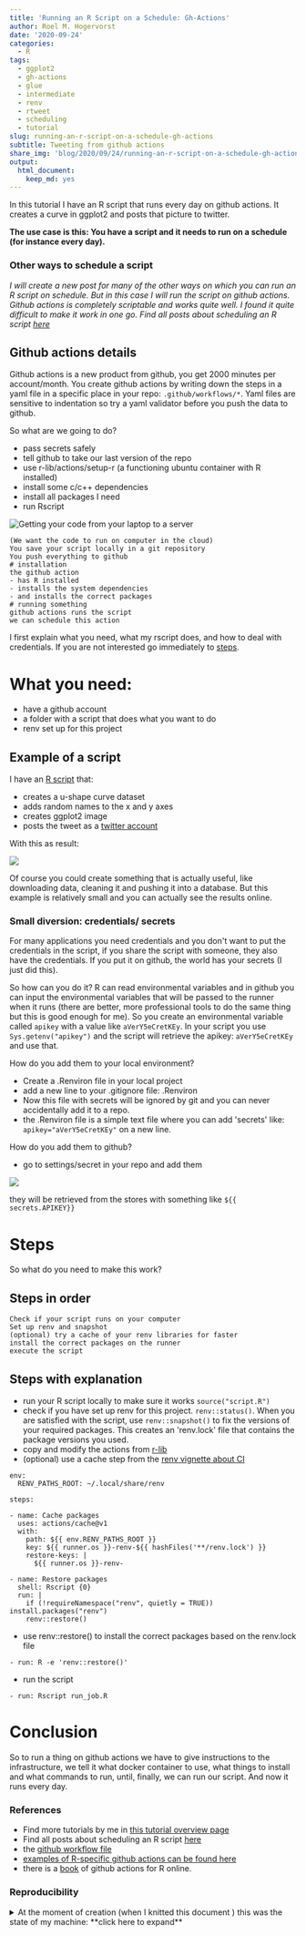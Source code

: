 ```yaml
---
title: 'Running an R Script on a Schedule: Gh-Actions'
author: Roel M. Hogervorst
date: '2020-09-24'
categories:
  - R
tags:
  - ggplot2
  - gh-actions
  - glue
  - intermediate
  - renv
  - rtweet
  - scheduling
  - tutorial
slug: running-an-r-script-on-a-schedule-gh-actions
subtitle: Tweeting from github actions
share_img: 'blog/2020/09/24/running-an-r-script-on-a-schedule-gh-actions/screenshot2.png'
output:
  html_document:
    keep_md: yes
---
```


<!-- useful settings for rmarkdown-->



<!-- content  -->

In this tutorial I have an R script that runs every day on github actions. It creates a curve in ggplot2 and posts that picture to twitter. 


**The use case is this: You have a script and it needs to run on a schedule (for instance every day).**

### Other ways to schedule a script
*I will create a new post for many of the other ways on which you can run an R script on schedule. But in this case I will run the script on github actions. Github actions is completely scriptable and works quite well. I found it quite difficult to make it work in one go. Find all posts about scheduling an R script [here](https://blog.rmhogervorst.nl/tags/scheduling/)* 


## Github actions details
Github actions is a new product from github, you get 2000 minutes per account/month.
You create github actions by writing down the steps in a yaml file in a specific
place in your repo: `.github/workflows/*`. Yaml files are sensitive to indentation
so try a yaml validator before you push the data to github. 

So what are we going to do?

- pass secrets safely
- tell github to take our last version of the repo
- use r-lib/actions/setup-r (a functioning ubuntu container with R installed)
- install some c/c++ dependencies
- install all packages I need
- run Rscript


![Getting your code from your laptop to a server](laptopinsky.png)

```
(We want the code to run on computer in the cloud)
You save your script locally in a git repository
You push everything to github
# installation
the github action 
- has R installed
- installs the system dependencies
- and installs the correct packages
# running something
github actions runs the script
we can schedule this action
```

I first explain what you need, what my rscript does, and how to deal with credentials. If you are not interested go immediately to [steps](#steps).

# What you need:

- have a github account
- a folder with a script that does what you want to do
- renv set up for this project

## Example of a script

I have an [R script](https://github.com/RMHogervorst/invertedushape/blob/main/run_job.R) that:

- creates a u-shape curve dataset 
- adds random names to the x and y axes
- creates ggplot2 image
- posts the tweet as a [twitter account](https://twitter.com/invertedushape1)

With this as result:

![](screenshot2.png)

Of course you could create something that is actually useful, like downloading data, cleaning it and pushing it into a database. But this example is relatively small and you can actually see the results online.

### Small diversion: credentials/ secrets

For many applications you need credentials and you don't want to put the
credentials in the script, if you share the script with someone, they also have the credentials. If you put it on github, the world has your secrets (I just did this). 

So how can you do it? R can read environmental variables
and in github you can input the environmental variables that will
be passed to the runner when it runs (there are better, more professional tools to do the same thing but this is good enough for me). So you create an environmental variable called `apikey` with a value like `aVerY5eCretKEy`. In your script you use `Sys.getenv("apikey")` and the script will retrieve the apikey: `aVerY5eCretKEy` and use that.

How do you add them to your local environment?

- Create a .Renviron file in your local project
- add a new line to your .gitignore file: .Renviron
- Now this file with secrets will be ignored by git and you 
can never accidentally add it to a repo.
- the .Renviron file is a simple text file where you can add 'secrets' like: `apikey="aVerY5eCretKEy"` on a new line.

How do you add them to github?

- go to settings/secret in your repo and add them

![](secrets.png)

they will be retrieved from the stores with something like `${{ secrets.APIKEY}}`

# Steps

So what do you need to make this work?

## Steps in order

```
Check if your script runs on your computer
Set up renv and snapshot
(optional) try a cache of your renv libraries for faster 
install the correct packages on the runner
execute the script
```

## Steps with explanation

- run your R script locally to make sure it works `source("script.R")`
- check if you have set up renv for this project. `renv::status()`. When you are satisfied with the script, use `renv::snapshot()` to fix the versions of your required packages. This creates an 'renv.lock' file that contains the package versions you used.
- copy and modify the actions from [r-lib](https://github.com/r-lib/actions/tree/master/setup-r)
- (optional) use a cache step from the [renv vignette about CI](https://rstudio.github.io/renv/articles/ci.html#github-actions-1)

```
env:
  RENV_PATHS_ROOT: ~/.local/share/renv

steps:

- name: Cache packages
  uses: actions/cache@v1
  with:
    path: ${{ env.RENV_PATHS_ROOT }}
    key: ${{ runner.os }}-renv-${{ hashFiles('**/renv.lock') }}
    restore-keys: |
      ${{ runner.os }}-renv-

- name: Restore packages
  shell: Rscript {0}
  run: |
    if (!requireNamespace("renv", quietly = TRUE)) install.packages("renv")
    renv::restore()
```

- use renv::restore() to install the correct packages based on the renv.lock file

`- run: R -e 'renv::restore()'`

- run the script

`- run: Rscript run_job.R`

# Conclusion
So to run a thing on github actions we have to give instructions to the 
infrastructure, we tell it what docker container to use, what things to install
and what commands to run, until, finally, we can run our script.
And now it runs every day.

### References
- Find more tutorials by me in [this tutorial overview page](https://blog.rmhogervorst.nl/tags/tutorial/)
- Find all posts about scheduling an R script [here](https://blog.rmhogervorst.nl/tags/scheduling/)
- the [github workflow file](https://github.com/RMHogervorst/invertedushape/blob/main/.github/workflows/main.yml)
- [examples of R-specific github actions can be found here](https://github.com/r-lib/actions)
- there is a [book](https://ropenscilabs.github.io/actions_sandbox/) of github actions for R online.

### Reproducibility
<details>
<summary> At the moment of creation (when I knitted this document ) this was the state of my machine: **click here to expand** </summary>

```r 
sessioninfo::session_info()
```

```
─ Session info ───────────────────────────────────────────────────────────────
 setting  value                       
 version  R version 4.0.2 (2020-06-22)
 os       macOS Catalina 10.15.6      
 system   x86_64, darwin17.0          
 ui       X11                         
 language (EN)                        
 collate  en_US.UTF-8                 
 ctype    en_US.UTF-8                 
 tz       Europe/Amsterdam            
 date     2020-09-24                  

─ Packages ───────────────────────────────────────────────────────────────────
 package     * version date       lib source        
 assertthat    0.2.1   2019-03-21 [1] CRAN (R 4.0.0)
 cli           2.0.2   2020-02-28 [1] CRAN (R 4.0.0)
 crayon        1.3.4   2017-09-16 [1] CRAN (R 4.0.0)
 digest        0.6.25  2020-02-23 [1] CRAN (R 4.0.0)
 evaluate      0.14    2019-05-28 [1] CRAN (R 4.0.0)
 fansi         0.4.1   2020-01-08 [1] CRAN (R 4.0.0)
 glue          1.4.1   2020-05-13 [1] CRAN (R 4.0.1)
 htmltools     0.5.0   2020-06-16 [1] CRAN (R 4.0.1)
 knitr         1.29    2020-06-23 [1] CRAN (R 4.0.1)
 magrittr      1.5     2014-11-22 [1] CRAN (R 4.0.0)
 rlang         0.4.7   2020-07-09 [1] CRAN (R 4.0.2)
 rmarkdown     2.3     2020-06-18 [1] CRAN (R 4.0.1)
 sessioninfo   1.1.1   2018-11-05 [1] CRAN (R 4.0.1)
 stringi       1.4.6   2020-02-17 [1] CRAN (R 4.0.0)
 stringr       1.4.0   2019-02-10 [1] CRAN (R 4.0.0)
 withr         2.2.0   2020-04-20 [1] CRAN (R 4.0.2)
 xfun          0.15    2020-06-21 [1] CRAN (R 4.0.2)
 yaml          2.2.1   2020-02-01 [1] CRAN (R 4.0.0)

[1] /Library/Frameworks/R.framework/Versions/4.0/Resources/library
```

</details>


